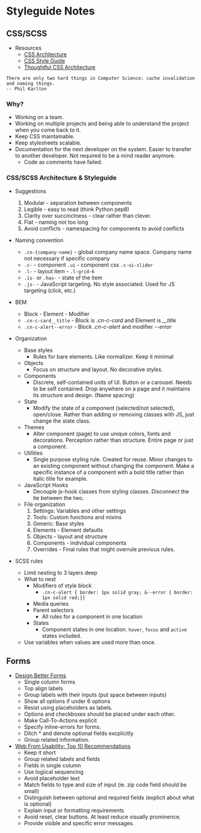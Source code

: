 # Styleguide Notes

## CSS/SCSS
* Resources
    * [CSS Architecture](http://bradfrost.com/blog/post/css-architecture-for-design-systems/)
    * [CSS Style Guide](https://cssguidelin.es)
    * [Thoughtful CSS Architecture](https://seesparkbox.com/foundry/thoughtful_css_architecture)

```
There are only two hard things in Computer Science: cache invalidation and naming things.
-- Phil Karlton
```

### Why?
* Working on a team.
* Working on multiple projects and being able to understand the project when you come back to it.
* Keep CSS maintainable.
* Keep stylesheets scalable.
* Documentation for the next developer on the system. Easier to transfer to another developer. Not required to be a mind reader anymore.
    * Code as comments have failed.

### CSS/SCSS Architecture & Styleguide
* Suggestions
    1. Modular - separation between components
    1. Legible - easy to read (think Python pep8)
    1. Clarity over succinctness - clear rather than clever.
    1. Flat - naming not too long
    1. Avoid conflicts - namespacing for components to avoid conflicts

* Naming convention
    * `.cn-{company-name}` - global company name space. Company name not necessary if specific company
    * `.c-` - component `.ui` - component css `.c-ui-slider`
    * `.l-` - layout item - `.l-grid-6`
    * `.is-` or `.has-` - state of the item
    * `.js-` - JavaScript targeting. No style associated. Used for JS targeting (click, etc.)

* BEM
    * Block - Element - Modifier
    * `.cn-c-card__title` - Block is *.cn-c-card* and Element is *__title*
    * `.cn-c-alert--error` - Block *.cn-c-alert* and modifier *--error*

* Organization
    * Base styles
        * Rules for bare elements. Like normalizer. Keep it minimal
    * Objects
        * Focus on structure and layout. No decorative styles.
    * Components
        * Discrete, self-contained units of UI. Button or a carousel. Needs to be self contained. Drop anywhere on a page and it maintains its structure and design. (Name spacing)
    * State
        * Modify the state of a component (selected/not selected), open/close. Rather than adding or removing classes with JS, just change the state class.
    * Themes
        * Alter component (page) to use unique colors, fonts and decorations. Perception rather than structure. Entire page or just a component.
    * Utilities
        * Single purpose styling rule. Created for reuse. Minor changes to an existing component without changing the component. Make a specific instance of a component with a bold title rather than italic title for example.
    * JavaScript Hooks
        * Decouple js-hook classes from styling classes. Disconnect the tie between the two.
    * File organization
        1. Settings: Variables and other settings
        1. Tools: Custom functions and mixins
        1. Generic: Base styles
        1. Elements - Element defaults
        1. Objects - layout and structure
        1. Components - individual components
        1. Overrides - Final rules that might overrule previous rules.

* SCSS rules
    * Limit nesting to 3 layers deep
    * What to nest
        * Modifiers of style block
            * `.cn-c-alert { border: 1px solid gray; &--error { border: 1px solid red;}}` 
        * Media queries
        * Parent selectors
            * All rules for a component in one location
        * States
            * Component states in one location. `hover`, `focus` and `active` states included.
    * Use variables when values are used more than once.

## Forms
* [Design Better Forms](https://uxdesign.cc/design-better-forms-96fadca0f49c)
    * Single column forms
    * Top align labels
    * Group labels with their inputs (put space between inputs)
    * Show all options if under 6 options
    * Resist using placeholders as labels.
    * Options and checkboxes should be placed under each other.
    * Make Call-To-Actions explicit
    * Specify inline-errors for forms.
    * Ditch * and denote optional fields excplicitly
    * Group related information.
* [Web From Usability: Top 10 Recommendations](https://www.nngroup.com/articles/web-form-design/)
    * Keep it short
    * Group related labels and fields
    * Fields in single column
    * Use logiical sequencing
    * Avoid placeholder text
    * Match fields to type and size of input (ie. zip code field should be small)
    * Distinguish between optional and required fields (explicit about what is optional)
    * Explain input or formatting requirements
    * Avoid reset, clear buttons. At least reduce visually prominence.
    * Provide visible and specific error messages.
